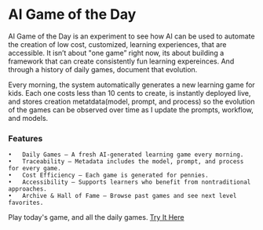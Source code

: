 # AI Game of the Day

AI Game of the Day is an experiment to see how AI can be used to automate the creation of low cost, customized, learning experiences, that are accessible. It isn’t about "one game” right now, its about building a framework that can create consistently fun learning expereinces. And through a history of daily games, document that evolution.

Every morning, the system automatically generates a new learning game for kids. Each one costs less than 10 cents to create, is instantly deployed live, and stores creation metatdata(model, prompt, and process) so the evolution of the games can be observed over time as I update the prompts, workflow, and models.

### Features
	•	Daily Games – A fresh AI-generated learning game every morning.
	•	Traceability – Metadata includes the model, prompt, and process for every game.
	•	Cost Efficiency – Each game is generated for pennies.
	•	Accessibility – Supports learners who benefit from nontraditional approaches.
	•	Archive & Hall of Fame – Browse past games and see next level favorites.


Play today's game, and all the daily games.
[Try It Here](https://kbo4sho.github.io/ai-game-of-the-day/)